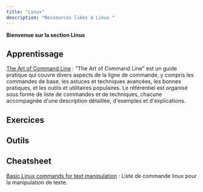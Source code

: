 ```yaml
---
title: "Linux"
description: "Ressources liées à Linux "
---
```


**Bienvenue sur la section Linux**


## Apprentissage

[The Art of Command Line](https://github.com/jlevy/the-art-of-command-line) : "The Art of Command Line" est un guide pratique qui couvre divers aspects de la ligne de commande, y compris les commandes de base, les astuces et techniques avancées, les bonnes pratiques, et les outils et utilitaires populaires. Le référentiel est organisé sous forme de liste de commandes et de techniques, chacune accompagnée d'une description détaillée, d'exemples et d'explications.

## Exercices

## Outils

## Cheatsheet

[Basic Linux commands for text manipulation](https://twitter.com/xtremepentest/status/1578691651324694530) : Liste de commande linux pour la manipulation de texte. 
